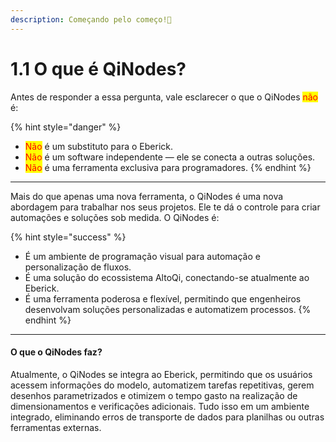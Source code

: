 ```yaml
---
description: Começando pelo começo!📝
---
```


# 1.1 O que é QiNodes?

Antes de responder a essa pergunta, vale esclarecer o que o QiNodes <mark style="color:red;">não</mark> é:

{% hint style="danger" %}
* <mark style="color:red;">Não</mark> é um substituto para o Eberick.
* <mark style="color:red;">Não</mark> é um software independente — ele se conecta a outras soluções.
* <mark style="color:red;">Não</mark> é uma ferramenta exclusiva para programadores.
{% endhint %}

***

Mais do que apenas uma nova ferramenta, o QiNodes é uma nova abordagem para trabalhar nos seus projetos. Ele te dá o controle para criar automações e soluções sob medida. O QiNodes é:&#x20;

{% hint style="success" %}
* É um ambiente de programação visual para automação e personalização de fluxos.
* É uma solução do ecossistema AltoQi, conectando-se atualmente ao Eberick.
* É uma ferramenta poderosa e flexível, permitindo que engenheiros desenvolvam soluções personalizadas e automatizem processos.
{% endhint %}

***

#### O que o QiNodes faz?

Atualmente, o QiNodes se integra ao Eberick, permitindo que os usuários acessem informações do modelo, automatizem tarefas repetitivas, gerem desenhos parametrizados e otimizem o tempo gasto na realização de dimensionamentos e verificações adicionais. Tudo isso em um ambiente integrado, eliminando erros de transporte de dados para planilhas ou outras ferramentas externas.
